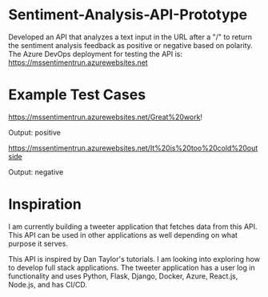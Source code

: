 # Sentiment-Analysis-API-Prototype

Developed an API that analyzes a text input in the URL after a "/" to return the sentiment analysis feedback as positive or negative based on polarity. The Azure DevOps deployment for testing the API is: https://mssentimentrun.azurewebsites.net

# Example Test Cases
https://mssentimentrun.azurewebsites.net/Great%20work!

Output: positive

https://mssentimentrun.azurewebsites.net/It%20is%20too%20cold%20outside

Output: negative

# Inspiration
I am currently building a tweeter application that fetches data from this API. This API can be used in other applications as well depending on what purpose it serves. 

This API is inspired by Dan Taylor's tutorials. I am looking into exploring how to develop full stack applications. The tweeter application has a user log in functionality and uses Python, Flask, Django, Docker, Azure, React.js, Node.js, and has CI/CD.
